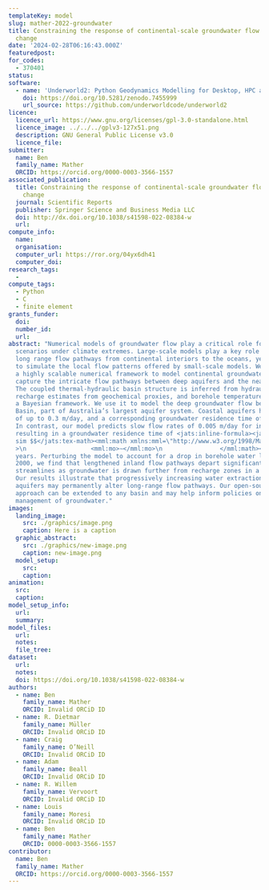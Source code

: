 ```yaml
---
templateKey: model
slug: mather-2022-groundwater
title: Constraining the response of continental-scale groundwater flow to climate
  change
date: '2024-02-28T06:16:43.000Z'
featuredpost:
for_codes:
  - 370401
status:
software:
  - name: 'Underworld2: Python Geodynamics Modelling for Desktop, HPC and Cloud'
    doi: https://doi.org/10.5281/zenodo.7455999
    url_source: https://github.com/underworldcode/underworld2
licence:
  licence_url: https://www.gnu.org/licenses/gpl-3.0-standalone.html
  licence_image: ../../../gplv3-127x51.png
  description: GNU General Public License v3.0
  licence_file:
submitter:
  name: Ben
  family_name: Mather
  ORCID: https://orcid.org/0000-0003-3566-1557
associated_publication:
  title: Constraining the response of continental-scale groundwater flow to climate
    change
  journal: Scientific Reports
  publisher: Springer Science and Business Media LLC
  doi: http://dx.doi.org/10.1038/s41598-022-08384-w
  url:
compute_info:
  name:
  organisation:
  computer_url: https://ror.org/04yx6dh41
  computer_doi:
research_tags:
  - 
compute_tags:
  - Python
  - C
  - finite element
grants_funder:
  doi:
  number_id:
  url:
abstract: "Numerical models of groundwater flow play a critical role for water management
  scenarios under climate extremes. Large-scale models play a key role in determining
  long range flow pathways from continental interiors to the oceans, yet struggle
  to simulate the local flow patterns offered by small-scale models. We have developed
  a highly scalable numerical framework to model continental groundwater flow which
  capture the intricate flow pathways between deep aquifers and the near-surface.
  The coupled thermal-hydraulic basin structure is inferred from hydraulic head measurements,
  recharge estimates from geochemical proxies, and borehole temperature data using
  a Bayesian framework. We use it to model the deep groundwater flow beneath the Sydney–Gunnedah–Bowen
  Basin, part of Australia’s largest aquifer system. Coastal aquifers have flow rates
  of up to 0.3 m/day, and a corresponding groundwater residence time of just 2,000 years.
  In contrast, our model predicts slow flow rates of 0.005 m/day for inland aquifers,
  resulting in a groundwater residence time of <jats:inline-formula><jats:alternatives><jats:tex-math>$$\\
  sim $$</jats:tex-math><mml:math xmlns:mml=\"http://www.w3.org/1998/Math/MathML\"\
  >\n                  <mml:mo>∼</mml:mo>\n                </mml:math></jats:alternatives></jats:inline-formula> 400,000
  years. Perturbing the model to account for a drop in borehole water levels since
  2000, we find that lengthened inland flow pathways depart significantly from pre-2000
  streamlines as groundwater is drawn further from recharge zones in a drying climate.
  Our results illustrate that progressively increasing water extraction from inland
  aquifers may permanently alter long-range flow pathways. Our open-source modelling
  approach can be extended to any basin and may help inform policies on the sustainable
  management of groundwater."
images:
  landing_image:
    src: ./graphics/image.png
    caption: Here is a caption
  graphic_abstract:
    src: ./graphics/new-image.png
    caption: new-image.png
  model_setup:
    src:
    caption:
animation:
  src:
  caption:
model_setup_info:
  url:
  summary:
model_files:
  url:
  notes:
  file_tree:
dataset:
  url:
  notes:
  doi: https://doi.org/10.1038/s41598-022-08384-w
authors:
  - name: Ben
    family_name: Mather
    ORCID: Invalid ORCiD ID
  - name: R. Dietmar
    family_name: Müller
    ORCID: Invalid ORCiD ID
  - name: Craig
    family_name: O’Neill
    ORCID: Invalid ORCiD ID
  - name: Adam
    family_name: Beall
    ORCID: Invalid ORCiD ID
  - name: R. Willem
    family_name: Vervoort
    ORCID: Invalid ORCiD ID
  - name: Louis
    family_name: Moresi
    ORCID: Invalid ORCiD ID
  - name: Ben
    family_name: Mather
    ORCID: 0000-0003-3566-1557
contributor:
  name: Ben
  family_name: Mather
  ORCID: https://orcid.org/0000-0003-3566-1557
---
```

